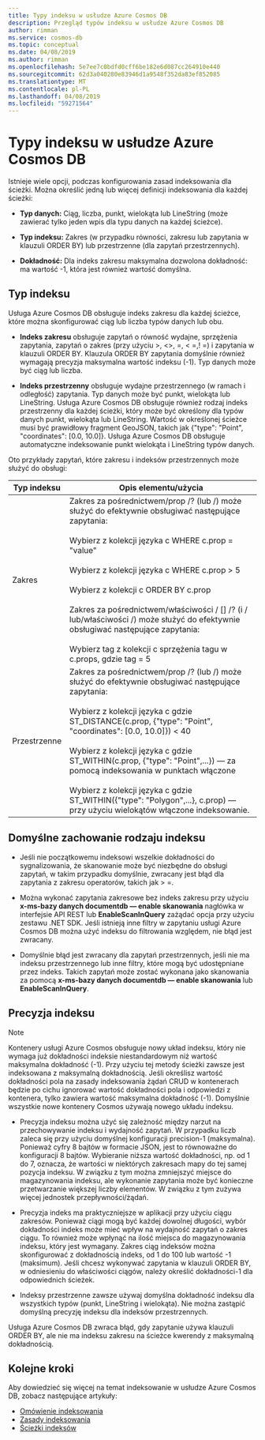 ```yaml
---
title: Typy indeksu w usłudze Azure Cosmos DB
description: Przegląd typów indeksu w usłudze Azure Cosmos DB
author: rimman
ms.service: cosmos-db
ms.topic: conceptual
ms.date: 04/08/2019
ms.author: rimman
ms.openlocfilehash: 5e7ee7c0bdfd0cff6be182e6d087cc264910e440
ms.sourcegitcommit: 62d3a040280e83946d1a9548f352da83ef852085
ms.translationtype: MT
ms.contentlocale: pl-PL
ms.lasthandoff: 04/08/2019
ms.locfileid: "59271564"
---
```

# <a name="index-types-in-azure-cosmos-db"></a>Typy indeksu w usłudze Azure Cosmos DB

Istnieje wiele opcji, podczas konfigurowania zasad indeksowania dla ścieżki. Można określić jedną lub więcej definicji indeksowania dla każdej ścieżki:

- **Typ danych:** Ciąg, liczba, punkt, wielokąta lub LineString (może zawierać tylko jeden wpis dla typu danych na każdej ścieżce).

- **Typ indeksu:** Zakres (w przypadku równości, zakresu lub zapytania w klauzuli ORDER BY) lub przestrzenne (dla zapytań przestrzennych).

- **Dokładność:** Dla indeks zakresu maksymalna dozwolona dokładność: ma wartość -1, która jest również wartość domyślna.

## <a name="index-kind"></a>Typ indeksu

Usługa Azure Cosmos DB obsługuje indeks zakresu dla każdej ścieżce, które można skonfigurować ciąg lub liczba typów danych lub obu.

- **Indeks zakresu** obsługuje zapytań o równość wydajne, sprzężenia zapytania, zapytań o zakres (przy użyciu >, <>, =, < =,! =) i zapytania w klauzuli ORDER BY. Klauzula ORDER BY zapytania domyślnie również wymagają precyzja maksymalna wartość indeksu (-1). Typ danych może być ciąg lub liczba.

- **Indeks przestrzenny** obsługuje wydajne przestrzennego (w ramach i odległość) zapytania. Typ danych może być punkt, wielokąta lub LineString. Usługa Azure Cosmos DB obsługuje również rodzaj indeks przestrzenny dla każdej ścieżki, który może być określony dla typów danych punkt, wielokąta lub LineString. Wartość w określonej ścieżce musi być prawidłowy fragment GeoJSON, takich jak {"type": "Point", "coordinates": [0.0, 10.0]}. Usługa Azure Cosmos DB obsługuje automatyczne indeksowanie punkt wielokąta i LineString typów danych.

Oto przykłady zapytań, które zakresu i indeksów przestrzennych może służyć do obsługi:

| **Typ indeksu** | **Opis elementu/użycia** |
| ---------- | ---------------- |
| Zakres      | Zakres za pośrednictwem/prop /? (lub /) może służyć do efektywnie obsługiwać następujące zapytania:<br><br>Wybierz z kolekcji języka c WHERE c.prop = "value"<br><br>Wybierz z kolekcji języka c WHERE c.prop > 5<br><br>Wybierz z kolekcji c ORDER BY c.prop<br><br>Zakres za pośrednictwem/właściwości / [] /? (i / lub/właściwości /) może służyć do efektywnie obsługiwać następujące zapytania:<br><br>Wybierz tag z kolekcji c sprzężenia tagu w c.props, gdzie tag = 5  |
| Przestrzenne    | Zakres za pośrednictwem/prop /? (lub /) może służyć do efektywnie obsługiwać następujące zapytania:<br><br>Wybierz z kolekcji języka c gdzie ST_DISTANCE(c.prop, {"type": "Point", "coordinates": [0.0, 10.0]}) < 40<br><br>Wybierz z kolekcji języka c gdzie ST_WITHIN(c.prop, {"type": "Point",...}) — za pomocą indeksowania w punktach włączone<br><br>Wybierz z kolekcji języka c gdzie ST_WITHIN({"type": "Polygon",...}, c.prop) — przy użyciu wielokątów włączone indeksowanie. |

## <a name="default-behavior-of-index-kinds"></a>Domyślne zachowanie rodzaju indeksu

- Jeśli nie początkowemu indeksowi wszelkie dokładności do sygnalizowania, że skanowanie może być niezbędne do obsługi zapytań, w takim przypadku domyślnie, zwracany jest błąd dla zapytania z zakresu operatorów, takich jak > =.

- Można wykonać zapytania zakresowe bez indeks zakresu przy użyciu **x-ms-bazy danych documentdb — enable skanowania** nagłówka w interfejsie API REST lub **EnableScanInQuery** zażądać opcja przy użyciu zestawu .NET SDK. Jeśli istnieją inne filtry w zapytaniu usługi Azure Cosmos DB można użyć indeksu do filtrowania względem, nie błąd jest zwracany.

- Domyślnie błąd jest zwracany dla zapytań przestrzennych, jeśli nie ma indeksu przestrzennego lub inne filtry, które mogą być udostępniane przez indeks. Takich zapytań może zostać wykonana jako skanowania za pomocą **x-ms-bazy danych documentdb — enable skanowania** lub **EnableScanInQuery**.

## <a name="index-precision"></a>Precyzja indeksu

> [!NOTE]
> Kontenery usługi Azure Cosmos obsługuje nowy układ indeksu, który nie wymaga już dokładności indeksie niestandardowym niż wartość maksymalna dokładność (-1). Przy użyciu tej metody ścieżki zawsze jest indeksowana z maksymalną dokładnością. Jeśli określisz wartość dokładności pola na zasady indeksowania żądań CRUD w kontenerach będzie po cichu ignorować wartość dokładności pola i odpowiedzi z kontenera, tylko zawiera wartość maksymalna dokładność (-1).  Domyślnie wszystkie nowe kontenery Cosmos używają nowego układu indeksu.

- Precyzja indeksu można użyć się zależność między narzut na przechowywanie indeksu i wydajność zapytań. W przypadku liczb zaleca się przy użyciu domyślnej konfiguracji precision-1 (maksymalna). Ponieważ cyfry 8 bajtów w formacie JSON, jest to równoważne do konfiguracji 8 bajtów. Wybieranie niższa wartość dokładności, np. od 1 do 7, oznacza, że wartości w niektórych zakresach mapy do tej samej pozycja indeksu. W związku z tym można zmniejszyć miejsce do magazynowania indeksu, ale wykonanie zapytania może być konieczne przetwarzanie większej liczby elementów. W związku z tym zużywa więcej jednostek przepływności/żądań.

- Precyzja indeks ma praktyczniejsze w aplikacji przy użyciu ciągu zakresów. Ponieważ ciągi mogą być każdej dowolnej długości, wybór dokładności indeks może mieć wpływ na wydajność zapytań o zakres ciągu. To również może wpłynąć na ilość miejsca do magazynowania indeksu, który jest wymagany. Zakres ciąg indeksów można skonfigurować z dokładnością indeks, od 1 do 100 lub wartość -1 (maksimum). Jeśli chcesz wykonywać zapytania w klauzuli ORDER BY, w odniesieniu do właściwości ciągów, należy określić dokładności-1 dla odpowiednich ścieżek.

- Indeksy przestrzenne zawsze używaj domyślna dokładność indeksu dla wszystkich typów (punkt, LineString i wielokąta). Nie można zastąpić domyślną precyzję indeksu dla indeksów przestrzennych.

Usługa Azure Cosmos DB zwraca błąd, gdy zapytanie używa klauzuli ORDER BY, ale nie ma indeksu zakresu na ścieżce kwerendy z maksymalną dokładnością.

## <a name="next-steps"></a>Kolejne kroki

Aby dowiedzieć się więcej na temat indeksowanie w usłudze Azure Cosmos DB, zobacz następujące artykuły:

- [Omówienie indeksowania](index-overview.md)
- [Zasady indeksowania](indexing-policies.md)
- [Ścieżki indeksów](index-paths.md)


